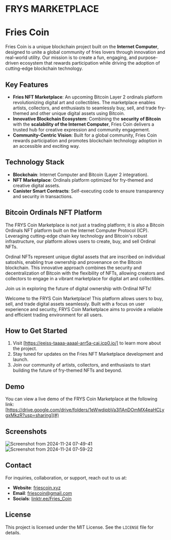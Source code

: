 
# FRYS MARKETPLACE

#  Fries Coin
Fries Coin is a unique blockchain project built on the **Internet Computer**, designed to unite a global community of fries lovers through innovation and real-world utility. Our mission is to create a fun, engaging, and purpose-driven ecosystem that rewards participation while driving the adoption of cutting-edge blockchain technology.

## Key Features
- **Fries NFT Marketplace**: An upcoming Bitcoin Layer 2 ordinals platform revolutionizing digital art and collectibles. The marketplace enables artists, collectors, and enthusiasts to seamlessly buy, sell, and trade fry-themed and other unique digital assets using Bitcoin.
- **Innovative Blockchain Ecosystem**: Combining the **security of Bitcoin** with the **scalability of the Internet Computer**, Fries Coin delivers a trusted hub for creative expression and community engagement.
- **Community-Centric Vision**: Built for a global community, Fries Coin rewards participation and promotes blockchain technology adoption in an accessible and exciting way.



## Technology Stack
- **Blockchain**: Internet Computer and Bitcoin (Layer 2 integration).
- **NFT Marketplace**: Ordinals platform optimized for fry-themed and creative digital assets.
- **Canister Smart Contracts**: Self-executing code to ensure transparency and security in transactions.

## Bitcoin Ordinals NFT Platform

The FRYS Coin Marketplace is not just a trading platform; it is also a Bitcoin Ordinals NFT platform built on the Internet Computer Protocol (ICP). Leveraging cutting-edge chain key technology and Bitcoin's robust infrastructure, our platform allows users to create, buy, and sell Ordinal NFTs. 

Ordinal NFTs represent unique digital assets that are inscribed on individual satoshis, enabling true ownership and provenance on the Bitcoin blockchain. This innovative approach combines the security and decentralization of Bitcoin with the flexibility of NFTs, allowing creators and collectors to engage in a vibrant marketplace for digital art and collectibles. 

Join us in exploring the future of digital ownership with Ordinal NFTs! 


Welcome to the FRYS Coin Marketplace! This platform allows users to buy, sell, and trade digital assets seamlessly. Built with a focus on user experience and security, FRYS Coin Marketplace aims to provide a reliable and efficient trading environment for all users.

## How to Get Started
1. Visit [https://eeiss-taaaa-aaaal-arr5a-cai.icp0.io/] to learn more about the project.
2. Stay tuned for updates on the Fries NFT Marketplace development and launch.
3. Join our community of artists, collectors, and enthusiasts to start building the future of fry-themed NFTs and beyond.


## Demo

You can view a live demo of the FRYS Coin Marketplace at the following link: [https://drive.google.com/drive/folders/1eWwdipbVa3l1AnDOmMX4eaHCLygxMkzR?usp=sharing](#)

## Screenshots
![Screenshot from 2024-11-24 07-49-41](https://github.com/user-attachments/assets/0efd1fb1-eadd-4937-98c9-e9995672b9e3)
![Screenshot from 2024-11-24 07-59-22](https://github.com/user-attachments/assets/853af35b-58c9-4461-a65e-33b4cdc3fa01)



## Contact
For inquiries, collaboration, or support, reach out to us at:
- **Website**: [friescoin.xyz](https://friescoin.xyz)
- **Email**: [friescoin@gmail.com](friescoin@gmail.com)
- **Socials**: [linktr.ee/Fries_Coin](https://linktr.ee/Fries_Coin)


## License
This project is licensed under the MIT License. See the `LICENSE` file for details.
